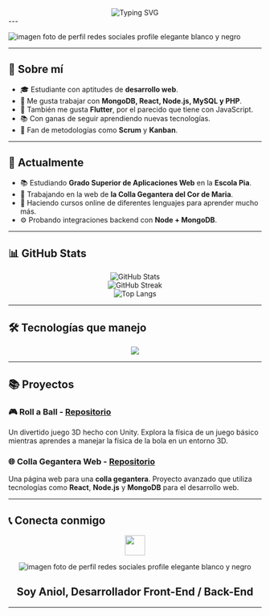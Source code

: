 
<div align="center">
  <img src="https://readme-typing-svg.herokuapp.com?font=Fira+Code&size=28&pause=1000&color=FCA311&center=true&vCenter=true&width=450&lines=Bienvenido+a+mi+GitHub!;Estudiante+web;Front+for+All,+Back+for+one" alt="Typing SVG" />
</div>
---


![imagen foto de perfil redes sociales profile elegante blanco y negro](https://github.com/user-attachments/assets/a4f93bf5-1fae-47f8-b036-1a20c97378d4)

---

## 📖 Sobre mí

- 🎓 Estudiante con aptitudes de **desarrollo web**.
- 💾 Me gusta trabajar con **MongoDB, React, Node.js, MySQL y PHP**.
- 📱 También me gusta **Flutter**, por el parecido que tiene con JavaScript.
- 📚 Con ganas de seguir aprendiendo nuevas tecnologías.
- 🎨 Fan de metodologías como **Scrum** y **Kanban**.

---

## 🚀 Actualmente
- 📚 Estudiando **Grado Superior de Aplicaciones Web** en la **Escola Pia**.
- 🔭 Trabajando en la web de **la Colla Gegantera del Cor de Maria**.
- 🌱 Haciendo cursos online de diferentes lenguajes para aprender mucho más.
- ⚙️ Probando integraciones backend con **Node + MongoDB**.

---

## 📊 GitHub Stats

<div align="center">
  <img src="https://github-readme-stats.vercel.app/api?username=DRAKEFISTFIRE&show_icons=true&theme=radical" alt="GitHub Stats" />
  <br>
  <img src="https://github-readme-streak-stats.herokuapp.com/?user=DRAKEFISTFIRE&theme=radical" alt="GitHub Streak" />
  <br>
  <img src="https://github-readme-stats.vercel.app/api/top-langs/?username=DRAKEFISTFIRE&layout=compact&theme=radical" alt="Top Langs" />
</div>

---

## 🛠️ Tecnologías que manejo

<p align="center">
  <img src="https://skillicons.dev/icons?i=html,css,js,ts,php,react,nodejs,mongodb,flutter,mysql,git,github,vscode,linux,windows&perline=8" />
</p>

---

## 📚 Proyectos

### 🎮 **Roll a Ball** - [Repositorio](https://github.com/DRAKEFISTFIRE/Roll-a-Ball)

Un divertido juego 3D hecho con Unity. Explora la física de un juego básico mientras aprendes a manejar la física de la bola en un entorno 3D.

### 🌐 **Colla Gegantera Web** - [Repositorio](https://github.com/DRAKEFISTFIRE/Colla-gegantera-web-project)

Una página web para una **colla gegantera**. Proyecto avanzado que utiliza tecnologías como **React**, **Node.js** y **MongoDB** para el desarrollo web.

---

## 📞 Conecta conmigo

<p align="center">
  <a href="https://www.linkedin.com/in/aniol-rodriguez-530514295/">
    <img src="https://raw.githubusercontent.com/rahulbanerjee26/githubAboutMeGenerator/main/icons/linked-in-alt.svg" width="40px">
  </a>
</p>

<div align="center">
  <img src="https://github.com/user-attachments/assets/a4f93bf5-1fae-47f8-b036-1a20c97378d4" alt="imagen foto de perfil redes sociales profile elegante blanco y negro" />
  <h2>Soy Aniol, Desarrollador Front-End / Back-End</h2>
</div>


---

